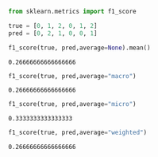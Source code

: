 ```python
from sklearn.metrics import f1_score
```


```python
true = [0, 1, 2, 0, 1, 2]
pred = [0, 2, 1, 0, 0, 1]
```


```python
f1_score(true, pred,average=None).mean()
```




    0.26666666666666666




```python
f1_score(true, pred,average="macro")
```




    0.26666666666666666




```python
f1_score(true, pred,average="micro")
```




    0.3333333333333333




```python
f1_score(true, pred,average="weighted")
```




    0.26666666666666666




```python

```
